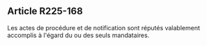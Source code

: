 Article R225-168
----
Les actes de procédure et de notification sont réputés valablement accomplis à
l'égard du ou des seuls mandataires.
